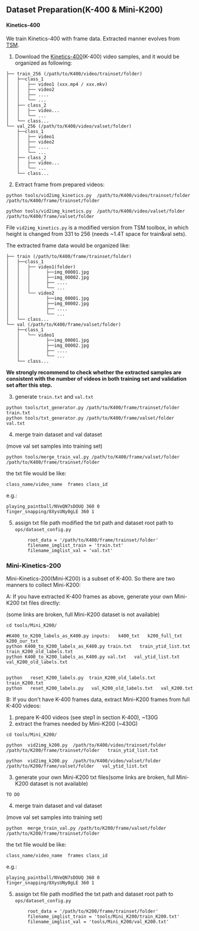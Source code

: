 
  ## Dataset Preparation(K-400 & Mini-K200)
  
####  Kinetics-400
We train Kinetics-400 with frame data. Extracted manner evolves from [TSM][1]. 

1. Download the [Kinetics-400][K-400](K-400) video samples, and it would be organized as following:

[1]: https://github.com/mit-han-lab/temporal-shift-module
[K-400]: https://deepmind.com/research/open-source/kinetics

```
├── train_256 (/path/to/K400/video/trainset/folder)
│   ├──class_1
│   │   ├── video1 (xxx.mp4 / xxx.mkv)
│   │   ├── video2
│   │   ├── ....
│   │   └── ...
│   ├── class_2
│   │   ├── video...
│   │   └── ...
│   └── class...
└── val_256 (/path/to/K400/video/valset/folder)
    ├──class_1
    │   ├── video1
    │   ├── video2
    │   ├── ....
    │   └── ...
    ├── class_2
    │   ├── video...
    │   └── ...
    └── class...
```

2. Extract frame from prepared videos:


`python tools/vid2img_kinetics.py  /path/to/K400/video/trainset/folder  /path/to/K400/frame/trainset/folder`
 
`python tools/vid2img_kinetics.py  /path/to/K400/video/valset/folder  /path/to/K400/frame/valset/folder`


File `vid2img_kinetics.py` is a modified version  from TSM toolbox, in which height is changed from 331 to 256 (needs ~1.4T space for train&val sets).

The extracted frame data would be organized like:
```
├── train (/path/to/K400/frame/trainset/folder)
│   ├──class_1
│   │   ├── video1(folder)
│   │   │      ├──img_00001.jpg
│   │   │      ├──img_00002.jpg
│   │   │      ├── ....
│   │   │      └── ...
│   │   └── video2
│   │          ├──img_00001.jpg
│   │          ├──img_00002.jpg
│   │          ├── ....
│   │          └── ...
│   └── class...
└── val (/path/to/K400/frame/valset/folder)
    ├──class_1
    │   └── video1
    │          ├──img_00001.jpg
    │          ├──img_00002.jpg
    │          ├── ....
    │          └── ...
    └── class...
```

**We strongly recommend to check whether the extracted samples are consistent with the number of videos in both training set and validation set after this step.**

3. generate `train.txt` and `val.txt`

```
python tools/txt_generator.py /path/to/K400/frame/trainset/folder  train.txt
python tools/txt_generator.py /path/to/K400/frame/valset/folder  val.txt
```

4. merge train dataset and val dataset

(move val set samples into training set)


```
python tools/merge_train_val.py /path/to/K400/frame/valset/folder /path/to/K400/frame/trainset/folder
```

the txt file would be  like:

`class_name/video_name  frames class_id`

e.g.:
```
playing_paintball/NVeQN7sDOUQ 360 0
finger_snapping/8XysUNy0gLE 360 1
```

5. assign  txt file path
modified the txt path and dataset root path to `ops/dataset_config.py`
```
        root_data = '/path/to/K400/frame/trainset/folder'
        filename_imglist_train = 'train.txt'
        filename_imglist_val = 'val.txt'
```

### Mini-Kinetics-200

Mini-Kinetics-200(Mini-K200) is a subset of K-400. So there are two manners to collect Mini-K200:

A: If you have extracted K-400 frames as above, generate your own Mini-K200 txt files directly:

(some links are broken, full Mini-K200 dataset is not available)


```
cd tools/Mini_K200/

#K400_to_K200_labels_as_K400.py inputs:   k400_txt   k200_full_txt   k200_our_txt
python K400_to_K200_labels_as_K400.py train.txt   train_ytid_list.txt  train_K200_old_labels.txt
python K400_to_K200_labels_as_K400.py val.txt   val_ytid_list.txt   val_K200_old_labels.txt


python   reset_K200_labels.py  train_K200_old_labels.txt  train_K200.txt
python   reset_K200_labels.py   val_K200_old_labels.txt   val_K200.txt

```

B: If you don't have K-400 frames data, extract Mini-K200 frames from full K-400 videos:

1. prepare K-400 videos (see  step1 in  section K-400), ~130G
2. extract the frames needed by Mini-K200 (~430G)


```
cd tools/Mini_K200/

python  vid2img_k200.py  /path/to/K400/video/trainset/folder /path/to/K200/frame/trainset/folder   train_ytid_list.txt
 
python  vid2img_k200.py  /path/to/K400/video/valset/folder /path/to/K200/frame/valset/folder   val_ytid_list.txt

```



3. generate your own Mini-K200 txt files(some links are broken, full Mini-K200 dataset is not available)

```
TO DO
```


4. merge train dataset and val dataset

(move val set samples into training set)


```
python  merge_train_val.py /path/to/K200/frame/valset/folder /path/to/K200/frame/trainset/folder
```

the txt file would be  like:

`class_name/video_name  frames class_id`

e.g.:
```
playing_paintball/NVeQN7sDOUQ 360 0
finger_snapping/8XysUNy0gLE 360 1
```

5. assign  txt file path
modified the txt path and dataset root path to `ops/dataset_config.py`
```
        root_data = '/path/to/K200/frame/trainset/folder'
        filename_imglist_train = 'tools/Mini_K200/train_K200.txt'
        filename_imglist_val = 'tools/Mini_K200/val_K200.txt'
```
